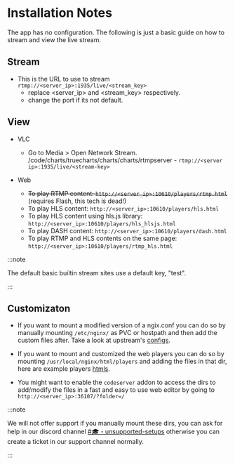 # Installation Notes

The app has no configuration. The following is just a basic guide on how to stream and view the live stream.

## Stream

- This is the URL to use to stream `rtmp://<server_ip>:1935/live/<stream_key>`
  - replace <server_ip> and <stream_key> respectively.
  - change the port if its not default.

## View

- VLC

  - Go to Media > Open Network Stream.
    /code/charts/truecharts/charts/charts/rtmpserver - `rtmp://<server ip>:1935/live/<stream-key>`

- Web
  - ~~To play RTMP content: `http://<server_ip>:10610/players/rtmp.html`~~ (requires Flash, this tech is dead!)
  - To play HLS content: `http://<server_ip>:10610/players/hls.html`
  - To play HLS content using hls.js library: `http://<server_ip>:10610/players/hls_hlsjs.html`
  - To play DASH content: `http://<server_ip>:10610/players/dash.html`
  - To play RTMP and HLS contents on the same page: `http://<server_ip>:10610/players/rtmp_hls.html`

:::note

The default basic builtin stream sites use a default key, "test".

:::

## Customizaton

- If you want to mount a modified version of a ngix.conf you can do so by manually mounting `/etc/nginx/` as PVC or hostpath and then add the custom files after. Take a look at upstream's [configs](https://github.com/TareqAlqutami/rtmp-hls-server/tree/master/conf).

- If you want to mount and customized the web players you can do so by mounting `/usr/local/nginx/html/players` and adding the files in that dir, here are example players [htmls](https://github.com/TareqAlqutami/rtmp-hls-server/tree/master/players).

- You might want to enable the `codeserver` addon to access the dirs to add/modify the files in a fast and easy to use web editor by going to `http://<server_ip>:36107/?folder=/`

:::note

We will not offer support if you manually mount these dirs, you can ask for help in our discord channel [#🎓・unsupported-setups](https://discord.gg/JRU6gUjeMJ) otherwise you can create a ticket in our support channel normally.

:::
